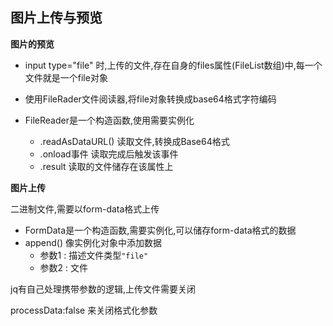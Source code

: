 ## 图片上传与预览

**图片的预览**

- input type="file" 时,上传的文件,存在自身的files属性(FileList数组)中,每一个文件就是一个file对象

- 使用FileRader文件阅读器,将file对象转换成base64格式字符编码

- FileReader是一个构造函数,使用需要实例化
  - .readAsDataURL() 读取文件,转换成Base64格式
  - .onload事件 读取完成后触发该事件
  - .result 读取的文件储存在该属性上

**图片上传**

二进制文件,需要以form-data格式上传

- FormData是一个构造函数,需要实例化,可以储存form-data格式的数据
- append() 像实例化对象中添加数据
  - 参数1 : 描述文件类型`"file"`
  - 参数2 : 文件

jq有自己处理携带参数的逻辑,上传文件需要关闭

processData:false 来关闭格式化参数